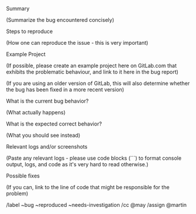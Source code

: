 Summary

(Summarize the bug encountered concisely)


Steps to reproduce

(How one can reproduce the issue - this is very important)


Example Project

(If possible, please create an example project here on GitLab.com that exhibits the problematic behaviour, and link to it here in the bug report)

(If you are using an older version of GitLab, this will also determine whether the bug has been fixed in a more recent version)


What is the current bug behavior?

(What actually happens)


What is the expected correct behavior?

(What you should see instead)


Relevant logs and/or screenshots

(Paste any relevant logs - please use code blocks (```) to format console output,
logs, and code as it's very hard to read otherwise.)


Possible fixes

(If you can, link to the line of code that might be responsible for the problem)

/label ~bug ~reproduced ~needs-investigation
/cc @may
/assign @martin
